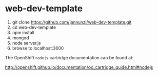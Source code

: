 # web-dev-template

1. git clone https://github.com/jannunzi/web-dev-template.git
1. cd web-dev-template
1. npm install
1. mongod
1. node server.js
1. browse to localhost:3000

The OpenShift `nodejs` cartridge documentation can be found at:

http://openshift.github.io/documentation/oo_cartridge_guide.html#nodejs


